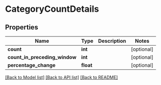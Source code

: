 # CategoryCountDetails

## Properties
Name | Type | Description | Notes
------------ | ------------- | ------------- | -------------
**count** | **int** |  | [optional] 
**count_in_preceding_window** | **int** |  | [optional] 
**percentage_change** | **float** |  | [optional] 

[[Back to Model list]](../README.md#documentation-for-models) [[Back to API list]](../README.md#documentation-for-api-endpoints) [[Back to README]](../README.md)

